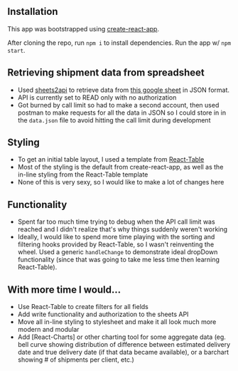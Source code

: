 ## Installation
This app was bootstrapped using [create-react-app](https://github.com/facebook/create-react-app).

After cloning the repo, run `npm i` to install dependencies. Run the app w/ `npm start`.

## Retrieving shipment data from spreadsheet

* Used [sheets2api](https://sheet2api.com/) to retrieve data from [this google sheet](https://docs.google.com/spreadsheets/d/1L-B-wbHabvm3s6Sv8eEiOAhX1BCqX39SwEAZGZhb3Sg/edit?usp=sharing) in JSON format. 
* API is currently set to READ only with no authorization
* Got burned by call limit so had to make a second account, then used postman to make requests for all the data in JSON so I could store in in the `data.json` file to avoid hitting the call limit during development

## Styling

* To get an initial table layout, I used a template from [React-Table](https://react-table.tanstack.com/)
* Most of the styling is the default from create-react-app, as well as the in-line styling from the React-Table template
* None of this is very sexy, so I would like to make a lot of changes here

## Functionality

* Spent far too much time trying to debug when the API call limit was reached and I didn't realize that's why things suddenly weren't working
* Ideally, I would like to spend more time playing with the sorting and filtering hooks provided by React-Table, so I wasn't reinventing the wheel. Used a generic `handleChange` to demonstrate ideal dropDown functionality (since that was going to take me less time then learning React-Table).

## With more time I would...

* Use React-Table to create filters for all fields
* Add write functionality and authorization to the sheets API
* Move all in-line styling to stylesheet and make it all look much more modern and modular
* Add [React-Charts] or other charting tool for some aggregate data (eg. bell curve showing distribution of difference between estimated delivery date and true delivery date (if that data became available), or a barchart showing # of shipments per client, etc.)